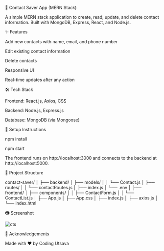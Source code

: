 📇 Contact Saver App (MERN Stack)

A simple MERN stack application to create, read, update, and delete contact information. Built with MongoDB, Express, React, and Node.js.


  
✨ Features

Add new contacts with name, email, and phone number

Edit existing contact information

Delete contacts

Responsive UI

Real-time updates after any action



🛠 Tech Stack

Frontend: React.js, Axios, CSS

Backend: Node.js, Express.js

Database: MongoDB (via Mongoose)




🔧 Setup Instructions

npm install

npm start

The frontend runs on http://localhost:3000 and connects to the backend at http://localhost:5000.




📁 Project Structure

contact-saver/
│
├── backend/
│   ├── models/
│   │   └── Contact.js
│   ├── routes/
│   │   └── contactRoutes.js
│   ├── index.js
│   └── .env
│
├── frontend/
│   ├── components/
│   │   ├── ContactForm.js
│   │   └── ContactList.js
│   ├── App.js
│   ├── App.css
│   ├── index.js
│   ├── axios.js
│   └── index.html



📷 Screenshot

![cts](https://github.com/user-attachments/assets/6885ecbc-f9a8-48c0-bb1e-6e4fee129977)


🙌 Acknowledgements

Made with ❤️ by Coding Utsava




